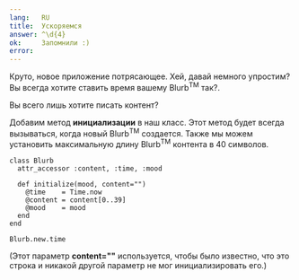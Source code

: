 ```yaml
---
lang:   RU
title:  Ускоряемся
answer: ^\d{4}
ok:     Запомнили :)
error:  
---
```


Круто, новое приложение потрясающее. Хей, давай немного упростим?
Вы всегда хотите ставить время вашему Blurb<sup>TM</sup> так?.

Вы всего лишь хотите писать контент?

Добавим метод __инициализации__ в наш класс. Этот метод будет всегда вызываться, когда новый Blurb<sup>TM</sup>
создается.
Также мы можем установить максимальную длину Blurb<sup>TM</sup> контента в 40 символов.

    class Blurb
      attr_accessor :content, :time, :mood

      def initialize(mood, content="")
        @time    = Time.now
        @content = content[0..39]
        @mood    = mood
      end
    end
    
    Blurb.new.time

(Этот параметр __content=""__ используется, чтобы было известно, что это строка и никакой другой параметр не мог инициализировать его.)
